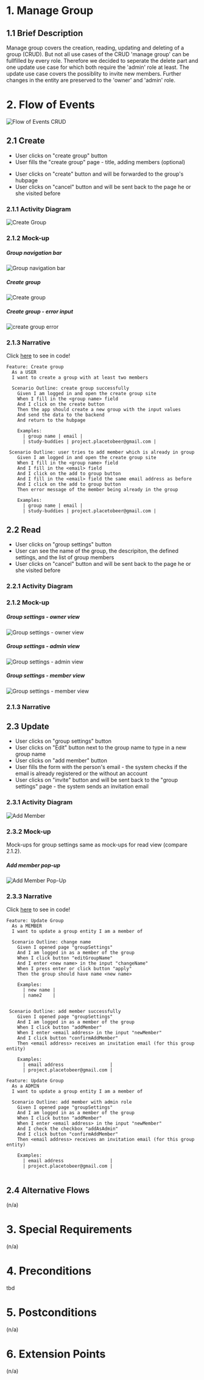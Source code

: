 ﻿# 1. Manage Group

## 1.1 Brief Description
Manage group covers the creation, reading, updating and deleting of a group (CRUD). But not all use cases of the CRUD 'manage group' can be fullfilled by every role. Therefore we decided to seperate the delete part and one update use case for which both require the 'admin' role at least. The update use case covers the possiblity to invite new members. Further changes in the entity are preserved to the 'owner' and 'admin' role.


# 2. Flow of Events
![Flow of Events CRUD](https://github.com/placetobeer/documentation/blob/master/use_cases/manage_group/flow_of_event_CRUD.png)
## 2.1 Create
* User clicks on "create group" button
* User fills the "create group" page - title, adding members (optional)
- User clicks on "create" button and will be forwarded to the group's hubpage
- User clicks on "cancel" button and will be sent back to the page he or she visited before
### 2.1.1 Activity Diagram
![Create Group](https://github.com/placetobeer/documentation/blob/master/use_cases/manage_group/create_group.png)
### 2.1.2 Mock-up
##### Group navigation bar
![Group navigation bar](https://github.com/placetobeer/documentation/blob/master/use_cases/ui-mockups/groupNavigationBar.png)
##### Create group
![Create group](https://github.com/placetobeer/documentation/blob/master/use_cases/ui-mockups/createGroup.png)
##### Create group - error input
![create group error](https://github.com/placetobeer/documentation/blob/master/use_cases/ui-mockups/createGroupError.png)

### 2.1.3 Narrative
Click [here](https://github.com/placetobeer/ptb-cucumber/blob/master/target/test-classes/features/createGroup.feature) to see in code!
```gherkin
Feature: Create group  
  As a USER  
  I want to create a group with at least two members  
  
  Scenario Outline: create group successfully  
    Given I am logged in and open the create group site  
    When I fill in the <group name> field  
    And I click on the create button  
    Then the app should create a new group with the input values  
    And send the data to the backend  
    And return to the hubpage  
  
    Examples:  
      | group name | email |  
      | study-buddies | project.placetobeer@gmail.com | 
  
 Scenario Outline: user tries to add member which is already in group  
    Given I am logged in and open the create group site  
    When I fill in the <group name> field  
    And I fill in the <email> field  
    And I click on the add to group button  
    And I fill in the <email> field the same email address as before  
    And I click on the add to group button  
    Then error message of the member being already in the group  
  
    Examples:  
      | group name | email |  
      | study-buddies | project.placetobeer@gmail.com |
```

## 2.2 Read
- User clicks on "group settings" button
- User can see the name of the group, the descripiton, the defined settings, and the list of group members
- User clicks on "cancel" button and will be sent back to the page he or she visited before
### 2.2.1 Activity Diagram
### 2.1.2 Mock-up
##### Group settings - owner view
![Group settings - owner view](https://github.com/placetobeer/documentation/blob/master/use_cases/ui-mockups/groupsettings-owner.png)
##### Group settings - admin view
![Group settings - admin view](https://github.com/placetobeer/documentation/blob/master/use_cases/ui-mockups/groupsettings-admin.png)
##### Group settings - member view
![Group settings - member view](https://github.com/placetobeer/documentation/blob/master/use_cases/ui-mockups/groupsettings.png)


### 2.1.3 Narrative

## 2.3 Update
- User clicks on "group settings" button
- User clicks on "Edit" button next to the group name to type in a new group name
- User clicks on "add member" button
- User fills the form with the person's email - the system checks if the email is already registered or the without an account
- User clicks on "invite" button and will be sent back to the "group settings" page - the system sends an invitation email
### 2.3.1 Activity Diagram
![Add Member](https://github.com/placetobeer/documentation/blob/master/use_cases/manage_group/add_member.png)
### 2.3.2 Mock-up
Mock-ups for group settings same as mock-ups for read view (compare 2.1.2).

##### Add member pop-up
![Add Member Pop-Up](https://github.com/placetobeer/documentation/blob/master/use_cases/ui-mockups/addMember.png)
### 2.3.3 Narrative
Click [here](https://github.com/placetobeer/ptb-cucumber/blob/master/target/test-classes/features/updateGroup.feature) to see in code!
```gherkin
Feature: Update Group  
  As a MEMBER  
  I want to update a group entity I am a member of  
  
  Scenario Outline: change name  
    Given I opened page "groupSettings"  
    And I am logged in as a member of the group  
    When I click button "editGroupName"  
    And I enter <new name> in the input "changeName"  
    When I press enter or click button "apply"  
    Then the group should have name <new name>  
  
    Examples:  
      | new name |  
      | name2 	 |  
  
  
 Scenario Outline: add member successfully  
    Given I opened page "groupSettings"  
    And I am logged in as a member of the group  
    When I click button "addMember"  
    When I enter <email address> in the input "newMember"  
    And I click button "confirmAddMember"  
    Then <email address> receives an invitation email (for this group entity)  
  
    Examples:  
      | email address 				  |
      | project.placetobeer@gmail.com |
```

```gherkin
Feature: Update Group
  As a ADMIN
  I want to update a group entity I am a member of

  Scenario Outline: add member with admin role
    Given I opened page "groupSettings"
    And I am logged in as a member of the group
    When I click button "addMember"
    When I enter <email address> in the input "newMember"
    And I check the checkbox "addAsAdmin"
    And I click button "confirmAddMember"
    Then <email address> receives an invitation email (for this group entity)

    Examples:
      | email address 				  | 
      | project.placetobeer@gmail.com |
      
```

## 2.4 Alternative Flows
(n/a)

# 3. Special Requirements
(n/a)

# 4. Preconditions
tbd

# 5. Postconditions
(n/a)
 
# 6. Extension Points
(n/a)



